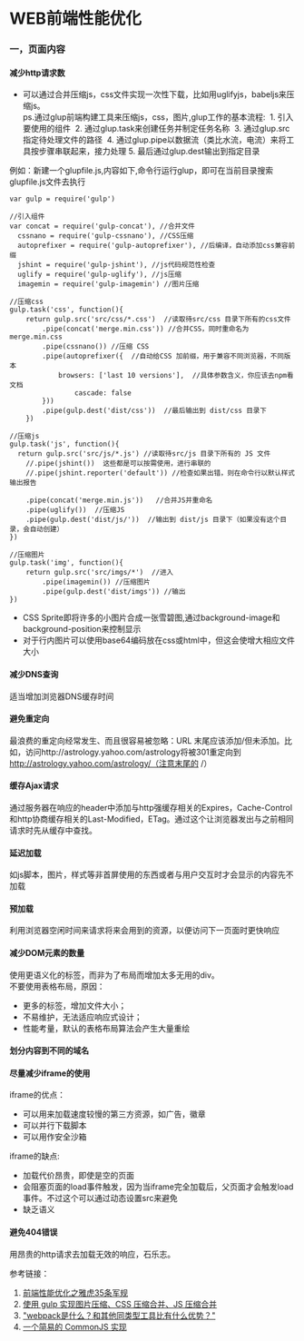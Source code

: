 # WEB前端性能优化
### 一，页面内容

#### 减少http请求数

- 可以通过合并压缩js，css文件实现一次性下载，比如用uglifyjs，babeljs来压缩js。  
  ps.通过glup前端构建工具来压缩js，css，图片,glup工作的基本流程:
  ​      1. 引入要使用的组件
  ​	2. 通过glup.task来创建任务并制定任务名称
  ​	3. 通过glup.src指定待处理文件的路径
  ​	4. 通过glup.pipe以数据流（类比水流，电流）来将工具按步骤串联起来，接力处理
  ​	5. 最后通过glup.dest输出到指定目录

例如：新建一个glupfile.js,内容如下,命令行运行glup，即可在当前目录搜索glupfile.js文件去执行  

```
var gulp = require('gulp')

//引入组件
var concat = require('gulp-concat'), //合并文件 
  cssnano = require('gulp-cssnano'), //CSS压缩
  autoprefixer = require('gulp-autoprefixer'), //后编译，自动添加css兼容前缀
  jshint = require('gulp-jshint'), //js代码规范性检查
  uglify = require('gulp-uglify'), //js压缩
  imagemin = require('gulp-imagemin') //图片压缩

//压缩css
gulp.task('css', function(){
	return gulp.src('src/css/*.css')  //读取待src/css 目录下所有的css文件
		.pipe(concat('merge.min.css')) //合并CSS，同时重命名为merge.min.css
		.pipe(cssnano()) //压缩 CSS
		.pipe(autoprefixer({  //自动给CSS 加前缀，用于兼容不同浏览器，不同版本
  			browsers: ['last 10 versions'],  //具体参数含义，你应该去npm看文档
  				cascade: false
		}))
		.pipe(gulp.dest('dist/css'))  //最后输出到 dist/css 目录下
	})

//压缩js
gulp.task('js', function(){
  return gulp.src('src/js/*.js') //读取待src/js 目录下所有的 JS 文件
	//.pipe(jshint())  这些都是可以按需使用，进行串联的
	//.pipe(jshint.reporter('default')) //检查如果出错，则在命令行以默认样式输出报告

	.pipe(concat('merge.min.js'))   //合并JS并重命名
	.pipe(uglify())  //压缩JS
	.pipe(gulp.dest('dist/js/'))  //输出到 dist/js 目录下（如果没有这个目录，会自动创建）
})

//压缩图片
gulp.task('img', function(){
  	return gulp.src('src/imgs/*')  //进入
		.pipe(imagemin()) //压缩图片
		.pipe(gulp.dest('dist/imgs')) //输出
})
```

- CSS Sprite即将许多的小图片合成一张雪碧图,通过background-image和background-position来控制显示
- 对于行内图片可以使用base64编码放在css或html中，但这会使增大相应文件大小

#### 减少DNS查询

适当增加浏览器DNS缓存时间

#### 避免重定向

最浪费的重定向经常发生、而且很容易被忽略：URL 末尾应该添加/但未添加。比如，访问http://astrology.yahoo.com/astrology将被301重定向到 http://astrology.yahoo.com/astrology/（注意末尾的 /）

#### 缓存Ajax请求

通过服务器在响应的header中添加与http强缓存相关的Expires，Cache-Control和http协商缓存相关的Last-Modified，ETag。通过这个让浏览器发出与之前相同请求时先从缓存中查找。

#### 延迟加载

如js脚本，图片，样式等非首屏使用的东西或者与用户交互时才会显示的内容先不加载

#### 预加载

利用浏览器空闲时间来请求将来会用到的资源，以便访问下一页面时更快响应

#### 减少DOM元素的数量

使用更语义化的标签，而非为了布局而增加太多无用的div。  
不要使用表格布局，原因：  

- 更多的标签，增加文件大小；
- 不易维护，无法适应响应式设计；
- 性能考量，默认的表格布局算法会产生大量重绘

#### 划分内容到不同的域名

#### 尽量减少iframe的使用

iframe的优点：  

- 可以用来加载速度较慢的第三方资源，如广告，徽章
- 可以并行下载脚本
- 可以用作安全沙箱

iframe的缺点:  

- 加载代价昂贵，即使是空的页面
- 会阻塞页面的load事件触发，因为当iframe完全加载后，父页面才会触发load事件。不过这个可以通过动态设置src来避免
- 缺乏语义

#### 避免404错误

用昂贵的http请求去加载无效的响应，石乐志。

参考链接：  

1. [前端性能优化之雅虎35条军规](https://juejin.im/post/5b73ef38f265da281e048e51)  
2. [使用 gulp 实现图片压缩、CSS 压缩合并、JS 压缩合并](https://www.jianshu.com/p/cfb0df58d620)  
3. [ "webpack是什么？和其他同类型工具比有什么优势？"](https://www.jianshu.com/p/039e3e56f158)  
4. [一个简易的 CommonJS 实现](https://harttle.land/2016/04/25/commonjs.html)

